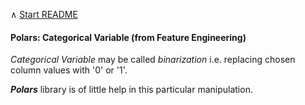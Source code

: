 &#8743;  [Start README](../README.md)

#### Polars: Categorical Variable (from Feature Engineering)

_Categorical Variable_ may be called _binarization_ i.e. replacing chosen column values with '0' or '1'.

___Polars___ library is of little help in this particular manipulation.